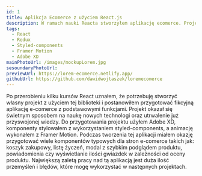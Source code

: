 ```yaml
---
id: 1
title: Aplikcja Ecomerce z użyciem React.js
description: W ramach nauki Reacta stworzyłem aplikację ecomerce. Projekt okazał się świetnym sposobem na poszerzenie swoich umiejętności.
tags:
  - React
  - Redux
  - Styled-components
  - Framer Motion
  - Adobe XD
mainPhotoUrl: /images/mockupLorem.jpg
sesoundaryPhotoUrl:
previewUrl: https://lorem-ecomerce.netlify.app/
githubUrl: https://github.com/dawidwojtaszek/loremecomerce
---
```


Po przerobieniu kilku kursów React uznałem, że potrzebuję stworzyć własny projekt z użyciem tej biblioteki i postanowiłem przygotować fikcyjną aplikację e-comerce z podstawowymi funkcjami. Projekt okazał się świetnym sposobem na naukę nowych technologi oraz utrwalenie już przyswojonej wiedzy. Do przygotowania projektu użyłem Adobe XD, komponenty stylowałem z wykorzystaniem styled-components, a animację wykonałem z Framer Motion. Podczas tworzenia tej aplikacji miałem okazję przygotować wiele komponentów typowych dla stron e-comerce takich jak: koszyk zakupowy, listę życzeń, modal z szybkim podglądem produktu, powiadomienia czy wyświetlanie ilości gwiazdek w zależności od oceny produktu. Największą zaletą pracy nad tą aplikacją jest duża ilość przemyśleń i błędów, które mogę wykorzystać w następnych projektach.
